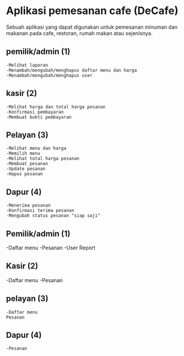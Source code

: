# Aplikasi pemesanan cafe (DeCafe)
Sebuah aplikasi yang dapat digunakan untuk pemesanan minuman dan makanan pada cafe,
restoran, rumah makan atau sejenisnya.

## pemilik/admin (1)
    -Melihat laporan
    -Menambah/mengubah/menghapus daftar menu dan harga
    -Menambah/mengubah/menghapus user
## kasir (2)
    -Melihat harga dan total harga pesanan
    -Konfirmasi pembayaran
    -Membuat bukti pembayaran
## Pelayan (3)
    -Melihat menu dan harga
    -Memilih menu
    -Melihat total harga pesanan
    -Membuat pesanan
    -Update pesanan
    -Hapus pesanan
## Dapur (4)
    -Menerima pesanan
    -Konfirmasi terima pesanan
    -Mengubah status pesanan "siap saji"

## Pemilik/admin (1)
 -Daftar menu
 -Pesanan
 -User
 Report
## Kasir (2)
 -Daftar menu
 -Pesanan
## pelayan (3)
    -Daftar menu
    Pesanan
## Dapur (4)
    -Pesanan
